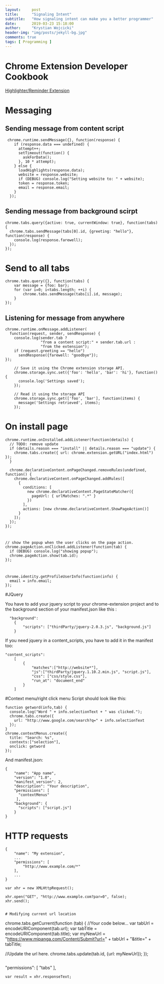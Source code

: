 ```yaml
---
layout:     post
title:      "Signaling Intent"
subtitle:   "How signaling intent can make you a better programmer"
date:       2019-03-23 15:18:00
author:     "Krystian Wojcicki"
header-img: "img/posts/jekyll-bg.jpg"
comments: true
tags: [ Programming ]
---
```


# Chrome Extension Developer Cookbook

[Highlighter/Reminder Extension](https://chrome.google.com/webstore/detail/mangowaffles-highlighter/cnbhfnmefmgngepojipphalclebolhhh)

# Messaging 
## Sending message from content script 
```
 chrome.runtime.sendMessage({}, function(response) {
    if (response.data === undefined) {
      attempt++;
      setTimeout(function() {
        askForData();
      }, 10 * attempt);
    } else {
      loadHighlights(response.data);
      website = response.website;
      if (DEBUG) console.log("Setting website to: " + website);
      token = response.token;
      email = response.email;
    }
  });
```

## Sending message from background scirpt

```
chrome.tabs.query({active: true, currentWindow: true}, function(tabs) {
  chrome.tabs.sendMessage(tabs[0].id, {greeting: "hello"}, function(response) {
    console.log(response.farewell);
  });
});
```

# Send to all tabs

```
chrome.tabs.query({}, function(tabs) {
    var message = {foo: bar};
    for (var i=0; i<tabs.length; ++i) {
        chrome.tabs.sendMessage(tabs[i].id, message);
    }
});
```

## Listening for message from anywhere
```
chrome.runtime.onMessage.addListener(
  function(request, sender, sendResponse) {
    console.log(sender.tab ?
                "from a content script:" + sender.tab.url :
                "from the extension");
    if (request.greeting == "hello")
      sendResponse({farewell: "goodbye"});
});
```

```
    // Save it using the Chrome extension storage API.
    chrome.storage.sync.set({'foo': 'hello', 'bar': 'hi'}, function() {
      console.log('Settings saved');
    });

    // Read it using the storage API
    chrome.storage.sync.get(['foo', 'bar'], function(items) {
      message('Settings retrieved', items);
    });
```


# On install page

```
chrome.runtime.onInstalled.addListener(function(details) {
  // TODO: remove update
  if (details.reason === "install" || details.reason === "update") {
    chrome.tabs.create({ url: chrome.extension.getURL("index.html") });
  }

  chrome.declarativeContent.onPageChanged.removeRules(undefined, function() {
    chrome.declarativeContent.onPageChanged.addRules([
      {
        conditions: [
          new chrome.declarativeContent.PageStateMatcher({
            pageUrl: { urlMatches: ".*" }
          })
        ],
        actions: [new chrome.declarativeContent.ShowPageAction()]
      }
    ]);
  });
});
```

# 
```
// show the popup when the user clicks on the page action.
chrome.pageAction.onClicked.addListener(function(tab) {
  if (DEBUG) console.log("showing popup");
  chrome.pageAction.show(tab.id);
});
```

# 
```
chrome.identity.getProfileUserInfo(function(info) {
  email = info.email;
});
```

#JQuery


You have to add your jquery script to your chrome-extension project and to the background section of your manifest.json like this :

```
  "background":
    {
        "scripts": ["thirdParty/jquery-2.0.3.js", "background.js"]
    }
```

If you need jquery in a content_scripts, you have to add it in the manifest too:

```
"content_scripts": 
    [
        {
            "matches":["http://website*"],
            "js":["thirdParty/jquery.1.10.2.min.js", "script.js"],
            "css": ["css/style.css"],
            "run_at": "document_end"
        }
    ]
```

#Context menu/right click menu
Script should look like this:

```
function getword(info,tab) {
  console.log("Word " + info.selectionText + " was clicked.");
  chrome.tabs.create({  
    url: "http://www.google.com/search?q=" + info.selectionText
  });
}
chrome.contextMenus.create({
  title: "Search: %s", 
  contexts:["selection"], 
  onclick: getword
});
```

And manifest.json:
```
{
    "name": "App name",
    "version": "1.0",
    "manifest_version": 2,
    "description": "Your description",
    "permissions": [
      "contextMenus"
     ],
    "background": { 
      "scripts": ["script.js"]
    }
}
```


# HTTP requests
```
{
    "name": "My extension",
    ...
    "permissions": [
        "http://www.example.com/*"
    ],
    ...
}
```

```
var xhr = new XMLHttpRequest();

xhr.open("GET", "http://www.example.com?par=0", false);
xhr.send();


# Modifying current url location
```
chrome.tabs.getCurrent(function (tab) {
  //Your code below...
  var tabUrl = encodeURIComponent(tab.url);
  var tabTitle = encodeURIComponent(tab.title);
  var myNewUrl = "https://www.mipanga.com/Content/Submit?url=" + tabUrl + "&title=" + tabTitle;

  //Update the url here.
  chrome.tabs.update(tab.id, {url: myNewUrl});
});
```

```
"permissions": [
  "tabs"
],
```
var result = xhr.responseText;
```